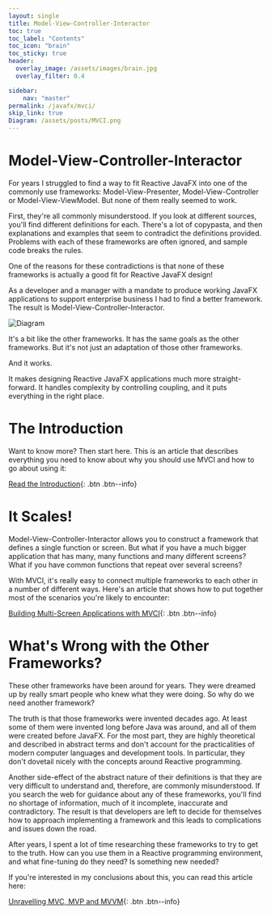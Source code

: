 ```yaml
---
layout: single
title: Model-View-Controller-Interactor
toc: true
toc_label: "Contents"
toc_icon: "brain"
toc_sticky: true
header:
  overlay_image: /assets/images/brain.jpg
  overlay_filter: 0.4

sidebar:
    nav: "master"
permalink: /javafx/mvci/
skip_link: true
Diagram: /assets/posts/MVCI.png
---
```

# Model-View-Controller-Interactor

For years I struggled to find a way to fit Reactive JavaFX into one of the commonly use frameworks: Model-View-Presenter, Model-View-Controller or Model-View-ViewModel.  But none of them really seemed to work.

First, they're all commonly misunderstood.  If you look at different sources, you'll find different definitions for each.  There's a lot of copypasta, and then explanations and examples that seem to contradict the definitions provided.  Problems with each of these frameworks are often ignored, and sample code breaks the rules.

One of the reasons for these contradictions is that none of these frameworks is actually a good fit for Reactive JavaFX design!

As a developer and a manager with a mandate to produce working JavaFX applications to support enterprise business I had to find a better framework.  The result is Model-View-Controller-Interactor.

![Diagram]({{page.Diagram}})

It's a bit like the other frameworks.  It has the same goals as the other frameworks.  But it's not just an adaptation of  those other frameworks.  

And it works.

It makes designing Reactive JavaFX applications much more straight-forward.  It handles complexity by controlling coupling, and it puts everything in the right place.  


# The Introduction

Want to know more?  Then start here.  This is an article that describes everything you need to know about why you should use MVCI and how to go about using it:

[Read the Introduction](/javafx/Mvci-Introduction){: .btn .btn--info}

# It Scales!

Model-View-Controller-Interactor allows you to construct a framework that defines a single function or screen.  But what if you have a much bigger application that has many, many functions and many different screens?  What if you have common functions that repeat over several screens?  

With MVCI, it's really easy to connect multiple frameworks to each other in a number of different ways.  Here's an article that shows how to put together most of the scenarios you're likely to encounter:

[Building Multi-Screen Applications with MVCI](/javafx/Mvci-Introduction){: .btn .btn--info}

# What's Wrong with the Other Frameworks?

These other frameworks have been around for years.  They were dreamed up by really smart people who knew what they were doing.  So why do we need another framework?

The truth is that those frameworks were invented decades ago.  At least some of them were invented long before Java was around, and all of them were created before JavaFX.  For the most part, they are highly theoretical and described in abstract terms and don't account for the practicalities of modern computer languages and development tools.  In particular, they don't dovetail nicely with the concepts around Reactive programming.

Another side-effect of the abstract nature of their definitions is that they are very difficult to understand and, therefore, are commonly misunderstood.  If you search the web for guidance about any of these frameworks, you'll find no shortage of information, much of it incomplete, inaccurate and contradictory.  The result is that developers are left to decide for themselves how to approach implementing a framework and this leads to complications and issues down the road.  

After years, I spent a lot of time researching these frameworks to try to get to the truth.  How can you use them in a Reactive programming environment, and what fine-tuning do they need?  Is something new needed?

If you're interested in my conclusions about this, you can read this article here:

[Unravelling MVC, MVP and MVVM](/javafx/Frameworks){: .btn .btn--info}
